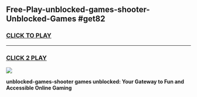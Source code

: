 
## Free-Play-unblocked-games-shooter-Unblocked-Games #get82
<h3>
<a href="https://news.freeplayer.one?title=unblocked-games-shooter&ref=8M">CLICK TO PLAY</a></h3>
<hr>

<h3>
<a href="https://news.freeplayer.one?title=unblocked-games-shooter&ref=8M">CLICK 2 PLAY</a>
  
</h3>

<a href="https://news.freeplayer.one?title=unblocked-games-shooter&ref=8M"><img src="https://clearcache.store/games.png"></a>


**unblocked-games-shooter games unblocked: Your Gateway to Fun and Accessible Online Gaming**
